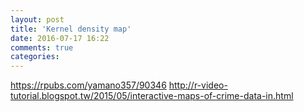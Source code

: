 ```yaml
---
layout: post
title: 'Kernel density map'
date: 2016-07-17 16:22
comments: true
categories: 
---
```

https://rpubs.com/yamano357/90346
http://r-video-tutorial.blogspot.tw/2015/05/interactive-maps-of-crime-data-in.html
